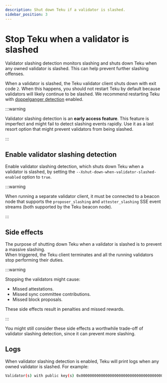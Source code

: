 ```yaml
---
description: Shut down Teku if a validator is slashed.
sidebar_position: 3
---
```


# Stop Teku when a validator is slashed

Validator slashing detection monitors slashing and shuts down Teku when any owned validator is slashed.
This can help prevent further slashing offenses.

When a validator is slashed, the Teku validator client shuts down with exit code `2`.
When this happens, you should not restart Teku by default because validators will likely continue to
be slashed.
We recommend restarting Teku with [doppelganger detection](detect-doppelgangers.md) enabled.

:::warning

Validator slashing detection is an **early access feature**.
This feature is imperfect and might fail to detect slashing events rapidly.
Use it as a last resort option that might prevent validators from being slashed.

:::

## Enable validator slashing detection

Enable validator slashing detection, which shuts down Teku when a validator is slashed, by setting
the `--Xshut-down-when-validator-slashed-enabled` option to `true`.

:::warning

When running a separate validator client, it must be connected to a beacon node that supports the
`proposer_slashing` and `attester_slashing` SSE event streams (both supported by the Teku beacon node).

:::

## Side effects

The purpose of shutting down Teku when a validator is slashed is to prevent a massive slashing.  
When triggered, the Teku client terminates and all the running validators stop performing their duties.

:::warning

Stopping the validators might cause:

- Missed attestations.
- Missed sync committee contributions.
- Missed block proposals.

These side effects result in penalties and missed rewards.

:::

You might still consider these side effects a worthwhile trade-off of validator slashing detection,
since it can prevent more slashing.

## Logs

When validator slashing detection is enabled, Teku will print logs when any owned validator is slashed.
For example:

```bash
Validator(s) with public key(s) 0x000000000000000000000000000000000000000000000000000000000000000000000000000000000000000000000001, 0x000000000000000000000000000000000000000000000000000000000000000000000000000000000000000000000002 got slashed.  Shutting down...
```
